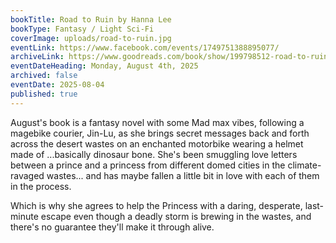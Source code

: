 ```yaml
---
bookTitle: Road to Ruin by Hanna Lee
bookType: Fantasy / Light Sci-Fi
coverImage: uploads/road-to-ruin.jpg
eventLink: https://www.facebook.com/events/1749751388895077/
archiveLink: https://www.goodreads.com/book/show/199798512-road-to-ruin
eventDateHeading: Monday, August 4th, 2025
archived: false
eventDate: 2025-08-04
published: true
---
```


August's book is a fantasy novel with some Mad max vibes, following a magebike courier, Jin-Lu, as she brings secret messages back and forth across the desert wastes on an enchanted motorbike wearing a helmet made of ...basically dinosaur bone. She's been smuggling love letters between a prince and a princess from different domed cities in the climate-ravaged wastes... and has maybe fallen a little bit in love with each of them in the process.

Which is why she agrees to help the Princess with a daring, desperate, last-minute escape even though a deadly storm is brewing in the wastes, and there's no guarantee they'll make it through alive. 